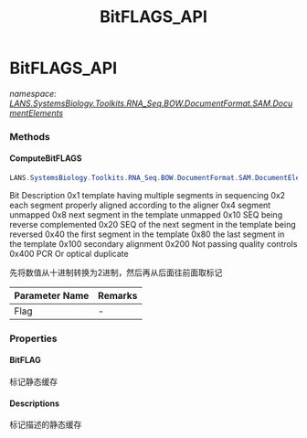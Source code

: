 ﻿---
title: BitFLAGS_API
---

# BitFLAGS_API
_namespace: [LANS.SystemsBiology.Toolkits.RNA_Seq.BOW.DocumentFormat.SAM.DocumentElements](N-LANS.SystemsBiology.Toolkits.RNA_Seq.BOW.DocumentFormat.SAM.DocumentElements.html)_





### Methods

#### ComputeBitFLAGS
```csharp
LANS.SystemsBiology.Toolkits.RNA_Seq.BOW.DocumentFormat.SAM.DocumentElements.BitFLAGS_API.ComputeBitFLAGS(System.Int32)
```
Bit Description
 0x1 template having multiple segments in sequencing
 0x2 each segment properly aligned according to the aligner
 0x4 segment unmapped
 0x8 next segment in the template unmapped
 0x10 SEQ being reverse complemented
 0x20 SEQ of the next segment in the template being reversed
 0x40 the first segment in the template
 0x80 the last segment in the template
 0x100 secondary alignment
 0x200 Not passing quality controls
 0x400 PCR Or optical duplicate
 
 先将数值从十进制转换为2进制，然后再从后面往前面取标记

|Parameter Name|Remarks|
|--------------|-------|
|Flag|-|



### Properties

#### BitFLAG
标记静态缓存
#### Descriptions
标记描述的静态缓存
